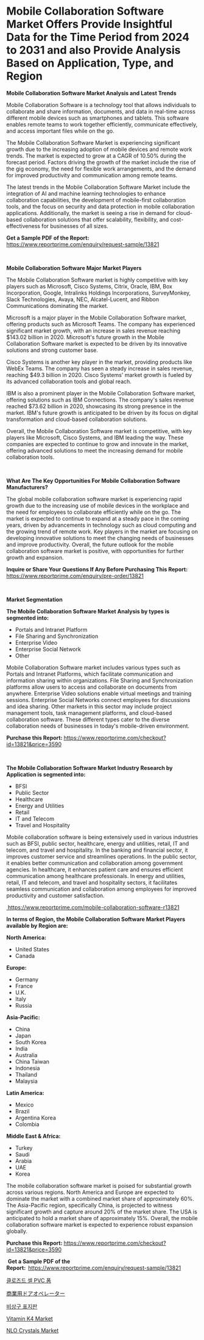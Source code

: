 <p><h1>Mobile Collaboration Software Market Offers Provide Insightful Data for the Time Period from 2024 to 2031 and also Provide Analysis Based on Application, Type, and Region</h1></p><p><strong>Mobile Collaboration Software Market Analysis and Latest Trends</strong></p>
<p><p>Mobile Collaboration Software is a technology tool that allows individuals to collaborate and share information, documents, and data in real-time across different mobile devices such as smartphones and tablets. This software enables remote teams to work together efficiently, communicate effectively, and access important files while on the go.</p><p>The Mobile Collaboration Software Market is experiencing significant growth due to the increasing adoption of mobile devices and remote work trends. The market is expected to grow at a CAGR of 10.50% during the forecast period. Factors driving the growth of the market include the rise of the gig economy, the need for flexible work arrangements, and the demand for improved productivity and communication among remote teams.</p><p>The latest trends in the Mobile Collaboration Software Market include the integration of AI and machine learning technologies to enhance collaboration capabilities, the development of mobile-first collaboration tools, and the focus on security and data protection in mobile collaboration applications. Additionally, the market is seeing a rise in demand for cloud-based collaboration solutions that offer scalability, flexibility, and cost-effectiveness for businesses of all sizes.</p></p>
<p><strong>Get a Sample PDF of the Report:&nbsp;</strong> <a href="https://www.reportprime.com/enquiry/request-sample/13821">https://www.reportprime.com/enquiry/request-sample/13821</a></p>
<p>&nbsp;</p>
<p><strong>Mobile Collaboration Software Major Market Players</strong></p>
<p><p>The Mobile Collaboration Software market is highly competitive with key players such as Microsoft, Cisco Systems, Citrix, Oracle, IBM, Box Incorporation, Google, Intralinks Holdings Incorporations, SurveyMonkey, Slack Technologies, Avaya, NEC, Alcatel-Lucent, and Ribbon Communications dominating the market.</p><p>Microsoft is a major player in the Mobile Collaboration Software market, offering products such as Microsoft Teams. The company has experienced significant market growth, with an increase in sales revenue reaching $143.02 billion in 2020. Microsoft's future growth in the Mobile Collaboration Software market is expected to be driven by its innovative solutions and strong customer base.</p><p>Cisco Systems is another key player in the market, providing products like WebEx Teams. The company has seen a steady increase in sales revenue, reaching $49.3 billion in 2020. Cisco Systems' market growth is fueled by its advanced collaboration tools and global reach.</p><p>IBM is also a prominent player in the Mobile Collaboration Software market, offering solutions such as IBM Connections. The company's sales revenue reached $73.62 billion in 2020, showcasing its strong presence in the market. IBM's future growth is anticipated to be driven by its focus on digital transformation and cloud-based collaboration solutions.</p><p>Overall, the Mobile Collaboration Software market is competitive, with key players like Microsoft, Cisco Systems, and IBM leading the way. These companies are expected to continue to grow and innovate in the market, offering advanced solutions to meet the increasing demand for mobile collaboration tools.</p></p>
<p>&nbsp;</p>
<p><strong>What Are The Key Opportunities For Mobile Collaboration Software Manufacturers?</strong></p>
<p><p>The global mobile collaboration software market is experiencing rapid growth due to the increasing use of mobile devices in the workplace and the need for employees to collaborate efficiently while on the go. The market is expected to continue to expand at a steady pace in the coming years, driven by advancements in technology such as cloud computing and the growing trend of remote work. Key players in the market are focusing on developing innovative solutions to meet the changing needs of businesses and improve productivity. Overall, the future outlook for the mobile collaboration software market is positive, with opportunities for further growth and expansion.</p></p>
<p><strong>Inquire or Share Your Questions If Any Before Purchasing This Report:</strong> <a href="https://www.reportprime.com/enquiry/pre-order/13821">https://www.reportprime.com/enquiry/pre-order/13821</a></p>
<p>&nbsp;</p>
<p><strong>Market Segmentation</strong></p>
<p><strong>The Mobile Collaboration Software Market Analysis by types is segmented into:</strong></p>
<p><ul><li>Portals and Intranet Platform</li><li>File Sharing and Synchronization</li><li>Enterprise Video</li><li>Enterprise Social Network</li><li>Other</li></ul></p>
<p><p>Mobile Collaboration Software market includes various types such as Portals and Intranet Platforms, which facilitate communication and information sharing within organizations. File Sharing and Synchronization platforms allow users to access and collaborate on documents from anywhere. Enterprise Video solutions enable virtual meetings and training sessions. Enterprise Social Networks connect employees for discussions and idea sharing. Other markets in this sector may include project management tools, task management platforms, and cloud-based collaboration software. These different types cater to the diverse collaboration needs of businesses in today's mobile-driven environment.</p></p>
<p><strong>Purchase this Report:&nbsp;</strong><a href="https://www.reportprime.com/checkout?id=13821&price=3590">https://www.reportprime.com/checkout?id=13821&price=3590</a></p>
<p>&nbsp;</p>
<p><strong>The Mobile Collaboration Software Market Industry Research by Application is segmented into:</strong></p>
<p><ul><li>BFSI</li><li>Public Sector</li><li>Healthcare</li><li>Energy and Utilities</li><li>Retail</li><li>IT and Telecom</li><li>Travel and Hospitality</li></ul></p>
<p><p>Mobile collaboration software is being extensively used in various industries such as BFSI, public sector, healthcare, energy and utilities, retail, IT and telecom, and travel and hospitality. In the banking and financial sector, it improves customer service and streamlines operations. In the public sector, it enables better communication and collaboration among government agencies. In healthcare, it enhances patient care and ensures efficient communication among healthcare professionals. In energy and utilities, retail, IT and telecom, and travel and hospitality sectors, it facilitates seamless communication and collaboration among employees for improved productivity and customer satisfaction.</p></p>
<p><a href="https://www.reportprime.com/mobile-collaboration-software-r13821">&nbsp;https://www.reportprime.com/mobile-collaboration-software-r13821</a></p>
<p><strong>In terms of Region, the Mobile Collaboration Software Market Players available by Region are:</strong></p>
<p>
    <p> <strong> North America: </strong>
        <ul>
            <li>United States</li>
            <li>Canada</li>
        </ul>
        </p> 
    <p> <strong> Europe: </strong>
        <ul>
            <li>Germany</li>
            <li>France</li>
            <li>U.K.</li>
            <li>Italy</li>
            <li>Russia</li>
        </ul>
        </p> 
    <p> <strong> Asia-Pacific: </strong>
        <ul>
            <li>China</li>
            <li>Japan</li>
            <li>South Korea</li>
            <li>India</li>
            <li>Australia</li>
            <li>China Taiwan</li>
            <li>Indonesia</li>
            <li>Thailand</li>
            <li>Malaysia</li>
        </ul>
        </p> 
    <p> <strong> Latin America: </strong>
        <ul>
            <li>Mexico</li>
            <li>Brazil</li>
            <li>Argentina Korea</li>
            <li>Colombia</li>
        </ul>
        </p> 
    <p> <strong> Middle East & Africa: </strong>
        <ul>
            <li>Turkey</li>
            <li>Saudi</li>
            <li>Arabia</li>
            <li>UAE</li>
            <li>Korea</li>
        </ul>
    </p>
    </p>
<p><p>The mobile collaboration software market is poised for substantial growth across various regions. North America and Europe are expected to dominate the market with a combined market share of approximately 60%. The Asia-Pacific region, specifically China, is projected to witness significant growth and capture around 20% of the market share. The USA is anticipated to hold a market share of approximately 15%. Overall, the mobile collaboration software market is expected to experience robust expansion globally.</p></p>
<p><strong>Purchase this Report: </strong><a href="https://www.reportprime.com/checkout?id=13821&price=3590">https://www.reportprime.com/checkout?id=13821&price=3590</a></p>
<p>&nbsp;<strong>Get a Sample PDF of the Report:&nbsp;&nbsp;</strong><a href="https://www.reportprime.com/enquiry/request-sample/13821">https://www.reportprime.com/enquiry/request-sample/13821</a></p>
<p><strong></strong></p>
<p><p><a href="https://github.com/bunxhcci35271755/Market-Research-Report-List-1/blob/main/482890922836.md">클로즈드 셀 PVC 폼</a></p><p><a href="https://github.com/hwbcz413288296/Market-Research-Report-List-1/blob/main/639751024790.md">商業用ドアオペレーター</a></p><p><a href="https://medium.com/@abelusikowski95672023/%EB%B9%84%EC%83%81-%EC%B6%9C%EA%B5%AC-%ED%91%9C%EC%A7%80%ED%8C%90-%EC%8B%9C%EC%9E%A5-%EB%B3%B4%EA%B3%A0%EC%84%9C%EB%8A%94-%EC%9D%B4-%EC%8B%9C%EC%9E%A5%EC%9D%98-%EC%B5%9C%EC%8B%A0-%EB%8F%99%ED%96%A5%EA%B3%BC-%EC%84%B1%EC%9E%A5-%EA%B8%B0%ED%9A%8C%EB%A5%BC-%EB%B3%B4%EC%97%AC%EC%A4%8D%EB%8B%88%EB%8B%A4-244f8e260fec">비상구 표지판</a></p><p><a href="https://issuu.com/reportprime-2/docs/vitamin-k4-market-size-2030.pptx">Vitamin K4 Market</a></p><p><a href="https://issuu.com/reportprime-2/docs/nlo-crystals-market-size-2030.pptx">NLO Crystals Market</a></p></p>